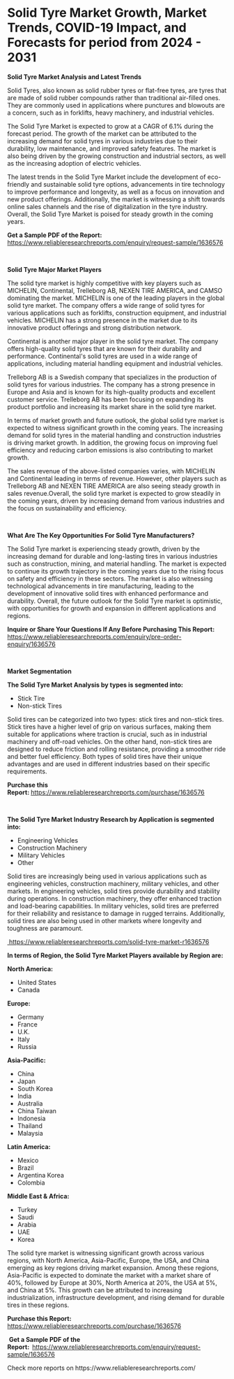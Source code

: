 <p><h1>Solid Tyre Market Growth, Market Trends, COVID-19 Impact, and Forecasts for period from 2024 - 2031</h1></p><p><strong>Solid Tyre Market Analysis and Latest Trends</strong></p>
<p><p>Solid Tyres, also known as solid rubber tyres or flat-free tyres, are tyres that are made of solid rubber compounds rather than traditional air-filled ones. They are commonly used in applications where punctures and blowouts are a concern, such as in forklifts, heavy machinery, and industrial vehicles.</p><p>The Solid Tyre Market is expected to grow at a CAGR of 6.1% during the forecast period. The growth of the market can be attributed to the increasing demand for solid tyres in various industries due to their durability, low maintenance, and improved safety features. The market is also being driven by the growing construction and industrial sectors, as well as the increasing adoption of electric vehicles.</p><p>The latest trends in the Solid Tyre Market include the development of eco-friendly and sustainable solid tyre options, advancements in tire technology to improve performance and longevity, as well as a focus on innovation and new product offerings. Additionally, the market is witnessing a shift towards online sales channels and the rise of digitalization in the tyre industry. Overall, the Solid Tyre Market is poised for steady growth in the coming years.</p></p>
<p><strong>Get a Sample PDF of the Report:&nbsp;</strong> <a href="https://www.reliableresearchreports.com/enquiry/request-sample/1636576">https://www.reliableresearchreports.com/enquiry/request-sample/1636576</a></p>
<p>&nbsp;</p>
<p><strong>Solid Tyre Major Market Players</strong></p>
<p><p>The solid tyre market is highly competitive with key players such as MICHELIN, Continental, Trelleborg AB, NEXEN TIRE AMERICA, and CAMSO dominating the market. MICHELIN is one of the leading players in the global solid tyre market. The company offers a wide range of solid tyres for various applications such as forklifts, construction equipment, and industrial vehicles. MICHELIN has a strong presence in the market due to its innovative product offerings and strong distribution network. </p><p>Continental is another major player in the solid tyre market. The company offers high-quality solid tyres that are known for their durability and performance. Continental's solid tyres are used in a wide range of applications, including material handling equipment and industrial vehicles. </p><p>Trelleborg AB is a Swedish company that specializes in the production of solid tyres for various industries. The company has a strong presence in Europe and Asia and is known for its high-quality products and excellent customer service. Trelleborg AB has been focusing on expanding its product portfolio and increasing its market share in the solid tyre market.</p><p>In terms of market growth and future outlook, the global solid tyre market is expected to witness significant growth in the coming years. The increasing demand for solid tyres in the material handling and construction industries is driving market growth. In addition, the growing focus on improving fuel efficiency and reducing carbon emissions is also contributing to market growth. </p><p>The sales revenue of the above-listed companies varies, with MICHELIN and Continental leading in terms of revenue. However, other players such as Trelleborg AB and NEXEN TIRE AMERICA are also seeing steady growth in sales revenue.Overall, the solid tyre market is expected to grow steadily in the coming years, driven by increasing demand from various industries and the focus on sustainability and efficiency.</p></p>
<p>&nbsp;</p>
<p><strong>What Are The Key Opportunities For Solid Tyre Manufacturers?</strong></p>
<p><p>The Solid Tyre market is experiencing steady growth, driven by the increasing demand for durable and long-lasting tires in various industries such as construction, mining, and material handling. The market is expected to continue its growth trajectory in the coming years due to the rising focus on safety and efficiency in these sectors. The market is also witnessing technological advancements in tire manufacturing, leading to the development of innovative solid tires with enhanced performance and durability. Overall, the future outlook for the Solid Tyre market is optimistic, with opportunities for growth and expansion in different applications and regions.</p></p>
<p><strong>Inquire or Share Your Questions If Any Before Purchasing This Report:</strong> <a href="https://www.reliableresearchreports.com/enquiry/pre-order-enquiry/1636576">https://www.reliableresearchreports.com/enquiry/pre-order-enquiry/1636576</a></p>
<p>&nbsp;</p>
<p><strong>Market Segmentation</strong></p>
<p><strong>The Solid Tyre Market Analysis by types is segmented into:</strong></p>
<p><ul><li>Stick Tire</li><li>Non-stick Tires</li></ul></p>
<p><p>Solid tires can be categorized into two types: stick tires and non-stick tires. Stick tires have a higher level of grip on various surfaces, making them suitable for applications where traction is crucial, such as in industrial machinery and off-road vehicles. On the other hand, non-stick tires are designed to reduce friction and rolling resistance, providing a smoother ride and better fuel efficiency. Both types of solid tires have their unique advantages and are used in different industries based on their specific requirements.</p></p>
<p><strong>Purchase this Report:&nbsp;</strong><a href="https://www.reliableresearchreports.com/purchase/1636576">https://www.reliableresearchreports.com/purchase/1636576</a></p>
<p>&nbsp;</p>
<p><strong>The Solid Tyre Market Industry Research by Application is segmented into:</strong></p>
<p><ul><li>Engineering Vehicles</li><li>Construction Machinery</li><li>Military Vehicles</li><li>Other</li></ul></p>
<p><p>Solid tires are increasingly being used in various applications such as engineering vehicles, construction machinery, military vehicles, and other markets. In engineering vehicles, solid tires provide durability and stability during operations. In construction machinery, they offer enhanced traction and load-bearing capabilities. In military vehicles, solid tires are preferred for their reliability and resistance to damage in rugged terrains. Additionally, solid tires are also being used in other markets where longevity and toughness are paramount.</p></p>
<p><a href="https://www.reliableresearchreports.com/solid-tyre-market-r1636576">&nbsp;https://www.reliableresearchreports.com/solid-tyre-market-r1636576</a></p>
<p><strong>In terms of Region, the Solid Tyre Market Players available by Region are:</strong></p>
<p>
    <p> <strong> North America: </strong>
        <ul>
            <li>United States</li>
            <li>Canada</li>
        </ul>
        </p> 
    <p> <strong> Europe: </strong>
        <ul>
            <li>Germany</li>
            <li>France</li>
            <li>U.K.</li>
            <li>Italy</li>
            <li>Russia</li>
        </ul>
        </p> 
    <p> <strong> Asia-Pacific: </strong>
        <ul>
            <li>China</li>
            <li>Japan</li>
            <li>South Korea</li>
            <li>India</li>
            <li>Australia</li>
            <li>China Taiwan</li>
            <li>Indonesia</li>
            <li>Thailand</li>
            <li>Malaysia</li>
        </ul>
        </p> 
    <p> <strong> Latin America: </strong>
        <ul>
            <li>Mexico</li>
            <li>Brazil</li>
            <li>Argentina Korea</li>
            <li>Colombia</li>
        </ul>
        </p> 
    <p> <strong> Middle East & Africa: </strong>
        <ul>
            <li>Turkey</li>
            <li>Saudi</li>
            <li>Arabia</li>
            <li>UAE</li>
            <li>Korea</li>
        </ul>
    </p>
    </p>
<p><p>The solid tyre market is witnessing significant growth across various regions, with North America, Asia-Pacific, Europe, the USA, and China emerging as key regions driving market expansion. Among these regions, Asia-Pacific is expected to dominate the market with a market share of 40%, followed by Europe at 30%, North America at 20%, the USA at 5%, and China at 5%. This growth can be attributed to increasing industrialization, infrastructure development, and rising demand for durable tires in these regions.</p></p>
<p><strong>Purchase this Report: </strong><a href="https://www.reliableresearchreports.com/purchase/1636576">https://www.reliableresearchreports.com/purchase/1636576</a></p>
<p>&nbsp;<strong>Get a Sample PDF of the Report:&nbsp;&nbsp;</strong><a href="https://www.reliableresearchreports.com/enquiry/request-sample/1636576">https://www.reliableresearchreports.com/enquiry/request-sample/1636576</a></p>
<p><strong></strong></p>
<p>Check more reports on https://www.reliableresearchreports.com/</p>